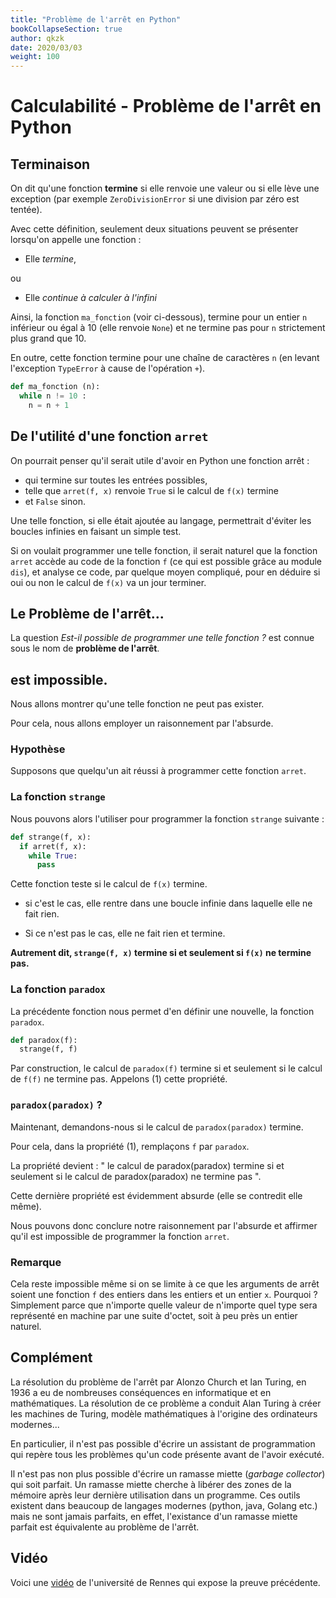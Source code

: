 ```yaml
---
title: "Problème de l'arrêt en Python"
bookCollapseSection: true
author: qkzk
date: 2020/03/03
weight: 100
---
```


# Calculabilité - Problème de l'arrêt en Python

## Terminaison

On dit qu'une fonction **termine** si elle renvoie une valeur ou si elle lève une exception (par exemple `ZeroDivisionError` si une division par zéro est tentée).

Avec cette définition, seulement deux situations peuvent se présenter lorsqu'on appelle une fonction :

* Elle _termine_,

ou 

* Elle _continue à calculer à l'infini_

Ainsi, la fonction `ma_fonction` (voir ci-dessous), termine pour un entier `n` inférieur ou égal à 10 (elle renvoie `None`) et ne termine pas pour `n` strictement plus grand que 10.

En outre, cette fonction termine pour une chaîne de caractères `n` (en levant l'exception `TypeError` à cause de l'opération `+`).

~~~python
def ma_fonction (n):
  while n != 10 :
    n = n + 1
~~~

## De l'utilité d'une fonction `arret`

On pourrait penser qu'il serait utile d'avoir en Python une fonction arrêt : 

* qui termine sur toutes les entrées possibles, 
* telle que `arret(f, x)` renvoie `True` si le calcul de `f(x)` termine 
* et `False` sinon.

Une telle fonction, si elle était ajoutée au langage, permettrait d'éviter les boucles infinies en faisant un simple test.

Si on voulait programmer une telle fonction, il serait naturel que la fonction `arret` accède au code de la fonction `f` (ce qui est possible grâce au module  `dis`), et analyse ce code, par quelque moyen compliqué, pour en déduire si oui ou non le calcul de `f(x)` va un jour terminer.

## Le Problème de l'arrêt...

La question _Est-il possible de programmer une telle fonction ?_ est connue sous le nom de **problème de l'arrêt**. 

## est impossible.

Nous allons montrer qu'une telle fonction ne peut pas exister. 

Pour cela, nous allons employer un raisonnement par l'absurde.

### Hypothèse

Supposons que quelqu'un ait réussi à programmer cette fonction `arret`.

### La fonction `strange`

Nous pouvons alors l'utiliser pour programmer la fonction `strange` suivante :

~~~python
def strange(f, x):
  if arret(f, x):
    while True:
      pass
~~~

Cette fonction teste si le calcul de `f(x)` termine.

* si c'est le cas, elle rentre dans une boucle infinie dans laquelle elle ne fait rien.

* Si ce n'est pas le cas, elle ne fait rien et termine.


**Autrement dit, `strange(f, x)` termine si et seulement si `f(x)` ne termine pas.**

### La fonction `paradox`

La précédente fonction nous permet d'en définir une nouvelle, la fonction `paradox`.

~~~python
def paradox(f):
  strange(f, f)
~~~

Par construction, le calcul de `paradox(f)` termine si et seulement si le calcul de `f(f)` ne termine pas. Appelons (1) cette propriété.

### `paradox(paradox)` ?

Maintenant, demandons-nous si le calcul de `paradox(paradox)` termine.

Pour cela, dans la propriété (1), remplaçons `f` par `paradox`.

La propriété devient : " le calcul de paradox(paradox) termine si et seulement si le calcul de paradox(paradox) ne termine pas ".


Cette dernière propriété est évidemment absurde (elle se contredit elle même).


Nous pouvons donc conclure notre raisonnement par l'absurde et affirmer qu'il est impossible de programmer la fonction `arret`.

### Remarque

Cela reste impossible même si on se limite à ce que les arguments de arrêt soient une fonction `f` des entiers dans les entiers et un entier `x`. Pourquoi ? Simplement parce que n'importe quelle valeur de n'importe quel type sera représenté en machine par une suite d'octet, soit à peu près un entier naturel.


## Complément

La résolution du problème de l'arrêt par Alonzo Church et lan Turing, en 1936 a eu de nombreuses conséquences
en informatique et en mathématiques. La résolution de ce problème a conduit Alan Turing à créer les machines de Turing, modèle mathématiques à l'origine des ordinateurs modernes...

En particulier, il n'est pas possible d'écrire un assistant de programmation qui repère
tous les problèmes qu'un code présente avant de l'avoir exécuté.

Il n'est pas non plus possible d'écrire un ramasse miette (_garbage collector_) qui soit parfait.
Un ramasse miette cherche à libérer des zones de la mémoire après leur dernière utilisation
dans un programme.
Ces outils existent dans beaucoup de langages modernes (python, java, Golang etc.) mais
ne sont jamais parfaits, en effet, l'existance d'un ramasse miette parfait est équivalente
au problème de l'arrêt.

## Vidéo

Voici une [vidéo](https://www.youtube.com/watch?v=a5MNIzu9Ia4) de l'université de Rennes qui expose la preuve précédente.
